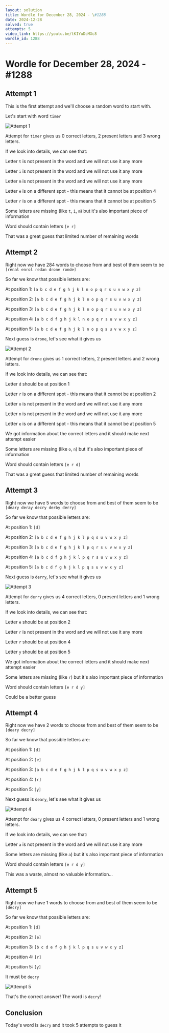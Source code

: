 ```yaml
---
layout: solution
title: Wordle for December 28, 2024 - \#1288
date: 2024-12-28
solved: true
attempts: 5
video_link: https://youtu.be/tKIYuDcMXc8
wordle_id: 1288
---
```


# Wordle for December 28, 2024 - \#1288

## Attempt 1

This is the first attempt and we'll choose a random word to start with.

Let's start with word `timer`

![Attempt 1](2024-12-28/attempt-1.png)

Attempt for `timer` gives us 0 correct letters, 2 present letters and 3 wrong letters.

If we look into details, we can see that:

Letter `t` is not present in the word and we will not use it any more

Letter `i` is not present in the word and we will not use it any more

Letter `m` is not present in the word and we will not use it any more

Letter `e` is on a different spot - this means that it cannot be at position 4

Letter `r` is on a different spot - this means that it cannot be at position 5

Some letters are missing (like `t`, `i`, `m`) but it's also important piece of information

Word should contain letters `[e r]`

That was a great guess that limited number of remaining words



## Attempt 2

Right now we have 284 words to choose from and best of them seem to be `[renal enrol redan drone ronde]`

So far we know that possible letters are:

At position 1: `[a b c d e f g h j k l n o p q r s u v w x y z]`

At position 2: `[a b c d e f g h j k l n o p q r s u v w x y z]`

At position 3: `[a b c d e f g h j k l n o p q r s u v w x y z]`

At position 4: `[a b c d f g h j k l n o p q r s u v w x y z]`

At position 5: `[a b c d e f g h j k l n o p q s u v w x y z]`

Next guess is `drone`, let's see what it gives us

![Attempt 2](2024-12-28/attempt-2.png)

Attempt for `drone` gives us 1 correct letters, 2 present letters and 2 wrong letters.

If we look into details, we can see that:

Letter `d` should be at position 1

Letter `r` is on a different spot - this means that it cannot be at position 2

Letter `o` is not present in the word and we will not use it any more

Letter `n` is not present in the word and we will not use it any more

Letter `e` is on a different spot - this means that it cannot be at position 5

We got information about the correct letters and it should make next attempt easier

Some letters are missing (like `o`, `n`) but it's also important piece of information

Word should contain letters `[e r d]`

That was a great guess that limited number of remaining words



## Attempt 3

Right now we have 5 words to choose from and best of them seem to be `[deary deray decry derby derry]`

So far we know that possible letters are:

At position 1: `[d]`

At position 2: `[a b c d e f g h j k l p q s u v w x y z]`

At position 3: `[a b c d e f g h j k l p q r s u v w x y z]`

At position 4: `[a b c d f g h j k l p q r s u v w x y z]`

At position 5: `[a b c d f g h j k l p q s u v w x y z]`

Next guess is `derry`, let's see what it gives us

![Attempt 3](2024-12-28/attempt-3.png)

Attempt for `derry` gives us 4 correct letters, 0 present letters and 1 wrong letters.

If we look into details, we can see that:

Letter `e` should be at position 2

Letter `r` is not present in the word and we will not use it any more

Letter `r` should be at position 4

Letter `y` should be at position 5

We got information about the correct letters and it should make next attempt easier

Some letters are missing (like `r`) but it's also important piece of information

Word should contain letters `[e r d y]`

Could be a better guess



## Attempt 4

Right now we have 2 words to choose from and best of them seem to be `[deary decry]`

So far we know that possible letters are:

At position 1: `[d]`

At position 2: `[e]`

At position 3: `[a b c d e f g h j k l p q s u v w x y z]`

At position 4: `[r]`

At position 5: `[y]`

Next guess is `deary`, let's see what it gives us

![Attempt 4](2024-12-28/attempt-4.png)

Attempt for `deary` gives us 4 correct letters, 0 present letters and 1 wrong letters.

If we look into details, we can see that:

Letter `a` is not present in the word and we will not use it any more

Some letters are missing (like `a`) but it's also important piece of information

Word should contain letters `[e r d y]`

This was a waste, almost no valuable information...



## Attempt 5

Right now we have 1 words to choose from and best of them seem to be `[decry]`

So far we know that possible letters are:

At position 1: `[d]`

At position 2: `[e]`

At position 3: `[b c d e f g h j k l p q s u v w x y z]`

At position 4: `[r]`

At position 5: `[y]`

It must be `decry`

![Attempt 5](2024-12-28/attempt-5.png)

That's the correct answer! The word is `decry`!

## Conclusion

Today's word is `decry` and it took 5 attempts to guess it


